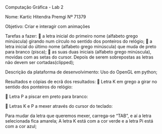 Computação Gráfica - Lab 2

Nome: Kartic Hitendra Premgi 						Nº 71379

Objetivo: Criar e interagir com animações

Tarefas a fazer:
	a letra inicial do primeiro nome (alfabeto grego minúscula) girando num círculo
no sentido dos ponteiros do relógio;
	a letra inicial do último nome (alfabeto grego minúscula) que muda de preto para
branco (pisca);
	as suas duas iniciais (alfabeto grego minúscula), movidas com as setas do cursor.
Depois de serem sobrepostas as letras não devem ser cortadas(clipped);



Descrição da plataforma de desenvolvimento: 
Uso do OpenGL em python;

 Resultados e cópias de ecrã dos resultados:
	Letra K em grego a girar no sentido dos ponteiros do relógio:
























































	Letra P a piscar em preto para branco:






































	Letras K e P a mexer através do cursor do teclado:

Para mudar da letra que queremos mexer, carrega-se “TAB”, e aí a letra selecionada fica amarela;
A letra K está com a cor verde e a letra Pi está com a cor azul;


















	
